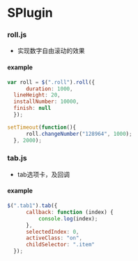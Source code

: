 # SPlugin

### roll.js
- 实现数字自由滚动的效果

#### example
  ```javascript
var roll = $(".roll").roll({
		duration: 1000,
    lineHeight: 20,
    installNumber: 10000,
    finish: null
	});
  
  setTimeout(function(){
		roll.changeNumber("128964", 1000);
	}, 2000);

```

### tab.js
- tab选项卡，及回调

#### example
  ```javascript
$(".tab1").tab({
        callback: function (index) {
        	console.log(index);
        },
        selectedIndex: 0,
        activeClass: "on",
        childSelector: ".item"
    });
```
